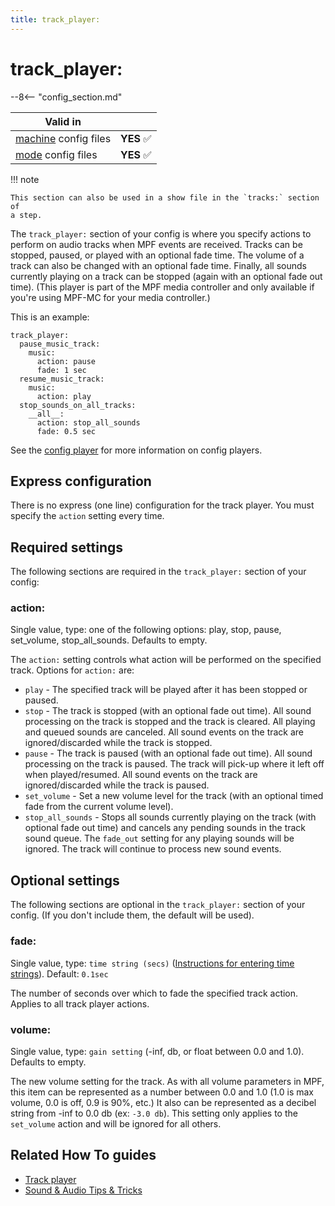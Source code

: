 ```yaml
---
title: track_player:
---
```


# track_player:


--8<-- "config_section.md"

| Valid in | |
|-----|:----:|
|[machine](instructions/machine_config.md) config files |**YES** :white_check_mark:|
|[mode](instructions/mode_config.md) config files|**YES** :white_check_mark:|

!!! note

    This section can also be used in a show file in the `tracks:` section of
    a step.

The `track_player:` section of your config is where you specify actions
to perform on audio tracks when MPF events are received. Tracks can be
stopped, paused, or played with an optional fade time. The volume of a
track can also be changed with an optional fade time. Finally, all
sounds currently playing on a track can be stopped (again with an
optional fade out time). (This player is part of the MPF media
controller and only available if you're using MPF-MC for your media
controller.)

This is an example:

``` mpf-config
track_player:
  pause_music_track:
    music:
      action: pause
      fade: 1 sec
  resume_music_track:
    music:
      action: play
  stop_sounds_on_all_tracks:
    __all__:
      action: stop_all_sounds
      fade: 0.5 sec
```

See the [config player](../config_players/index.md) for more information on config players.

## Express configuration

There is no express (one line) configuration for the track player. You
must specify the `action` setting every time.

## Required settings

The following sections are required in the `track_player:` section of
your config:

### action:

Single value, type: one of the following options: play, stop, pause,
set_volume, stop_all_sounds. Defaults to empty.

The `action:` setting controls what action will be performed on the
specified track. Options for `action:` are:

* `play` - The specified track will be played after it has been
    stopped or paused.
* `stop` - The track is stopped (with an optional fade out time). All
    sound processing on the track is stopped and the track is cleared.
    All playing and queued sounds are canceled. All sound events on the
    track are ignored/discarded while the track is stopped.
* `pause` - The track is paused (with an optional fade out time). All
    sound processing on the track is paused. The track will pick-up
    where it left off when played/resumed. All sound events on the track
    are ignored/discarded while the track is paused.
* `set_volume` - Set a new volume level for the track (with an
    optional timed fade from the current volume level).
* `stop_all_sounds` - Stops all sounds currently playing on the track
    (with optional fade out time) and cancels any pending sounds in the
    track sound queue. The `fade_out` setting for any playing sounds
    will be ignored. The track will continue to process new sound
    events.

## Optional settings

The following sections are optional in the `track_player:` section of
your config. (If you don't include them, the default will be used).

### fade:

Single value, type: `time string (secs)`
([Instructions for entering time strings](instructions/time_strings.md)). Default: `0.1sec`

The number of seconds over which to fade the specified track action.
Applies to all track player actions.

### volume:

Single value, type: `gain setting` (-inf, db, or float between 0.0 and
1.0). Defaults to empty.

The new volume setting for the track. As with all volume parameters in
MPF, this item can be represented as a number between 0.0 and 1.0 (1.0
is max volume, 0.0 is off, 0.9 is 90%, etc.) It also can be represented
as a decibel string from -inf to 0.0 db (ex: `-3.0 db`). This setting
only applies to the `set_volume` action and will be ignored for all
others.

## Related How To guides

* [Track player](../config_players/track_player.md)
* [Sound & Audio Tips & Tricks](../mc/sound/tips_tricks.md)
